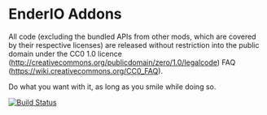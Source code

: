 EnderIO Addons
=======

All code (excluding the bundled APIs from other mods, which are covered by their respective licenses) are released without restriction into the public domain under the CC0 1.0 licence (http://creativecommons.org/publicdomain/zero/1.0/legalcode) FAQ (https://wiki.creativecommons.org/CC0_FAQ).

Do what you want with it, as long as you smile while doing so.

[![Build Status](https://travis-ci.org/HenryLoenwind/EnderIOAddons.svg?branch=master)](https://travis-ci.org/HenryLoenwind/EnderIOAddons)
